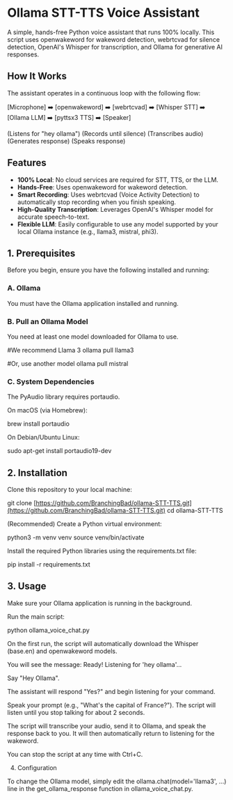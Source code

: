 # Ollama STT-TTS Voice Assistant

A simple, hands-free Python voice assistant that runs 100% locally. This script uses openwakeword for wakeword detection, webrtcvad for silence detection, OpenAI's Whisper for transcription, and Ollama for generative AI responses.

## How It Works

The assistant operates in a continuous loop with the following flow:

[Microphone] ➡️ [openwakeword] ➡️ [webrtcvad] ➡️ [Whisper STT] ➡️ [Ollama LLM] ➡️ [pyttsx3 TTS] ➡️ [Speaker]

(Listens for "hey ollama") (Records until silence) (Transcribes audio) (Generates response) (Speaks response)

## Features
- **100% Local**: No cloud services are required for STT, TTS, or the LLM.
- **Hands-Free**: Uses openwakeword for wakeword detection.
- **Smart Recording**: Uses webrtcvad (Voice Activity Detection) to automatically stop recording when you finish speaking.
- **High-Quality Transcription**: Leverages OpenAI's Whisper model for accurate speech-to-text.
- **Flexible LLM**: Easily configurable to use any model supported by your local Ollama instance (e.g., llama3, mistral, phi3).

## 1. Prerequisites

Before you begin, ensure you have the following installed and running:

### A. Ollama

You must have the Ollama application installed and running.

### B. Pull an Ollama Model

You need at least one model downloaded for Ollama to use.

#We recommend Llama 3
ollama pull llama3

#Or, use another model
ollama pull mistral


### C. System Dependencies

The PyAudio library requires portaudio.

On macOS (via Homebrew):

brew install portaudio


On Debian/Ubuntu Linux:

sudo apt-get install portaudio19-dev


## 2. Installation

Clone this repository to your local machine:

git clone [https://github.com/BranchingBad/ollama-STT-TTS.git](https://github.com/BranchingBad/ollama-STT-TTS.git)
cd ollama-STT-TTS


(Recommended) Create a Python virtual environment:

python3 -m venv venv
source venv/bin/activate


Install the required Python libraries using the requirements.txt file:

pip install -r requirements.txt


## 3. Usage

Make sure your Ollama application is running in the background.

Run the main script:

python ollama_voice_chat.py


On the first run, the script will automatically download the Whisper (base.en) and openwakeword models.

You will see the message: Ready! Listening for 'hey ollama'...

Say "Hey Ollama".

The assistant will respond "Yes?" and begin listening for your command.

Speak your prompt (e.g., "What's the capital of France?"). The script will listen until you stop talking for about 2 seconds.

The script will transcribe your audio, send it to Ollama, and speak the response back to you. It will then automatically return to listening for the wakeword.

You can stop the script at any time with Ctrl+C.

4. Configuration

To change the Ollama model, simply edit the ollama.chat(model='llama3', ...) line in the get_ollama_response function in ollama_voice_chat.py.
